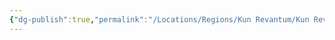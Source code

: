 ```yaml
---
{"dg-publish":true,"permalink":"/Locations/Regions/Kun Revantum/Kun Revantum Settlements/Revantum Nova/Lower Ring/Inner Pillar District/"}
---
```


